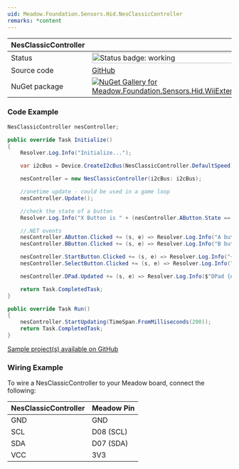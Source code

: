 ```yaml
---
uid: Meadow.Foundation.Sensors.Hid.NesClassicController
remarks: *content
---
```


| NesClassicController | |
|--------|--------|
| Status | <img src="https://img.shields.io/badge/Working-brightgreen" style="width: auto; height: -webkit-fill-available;" alt="Status badge: working" /> |
| Source code | [GitHub](https://github.com/WildernessLabs/Meadow.Foundation/tree/main/Source/Meadow.Foundation.Peripherals/Sensors.Hid.WiiExtensionControllers) |
| NuGet package | <a href="https://www.nuget.org/packages/Meadow.Foundation.Sensors.Hid.WiiExtensionControllers/" target="_blank"><img src="https://img.shields.io/nuget/v/Meadow.Foundation.Sensors.Hid.WiiExtensionControllers.svg?label=Meadow.Foundation.Sensors.Hid.WiiExtensionControllers" alt="NuGet Gallery for Meadow.Foundation.Sensors.Hid.WiiExtensionControllers" /></a> |

### Code Example

```csharp
NesClassicController nesController;

public override Task Initialize()
{
    Resolver.Log.Info("Initialize...");

    var i2cBus = Device.CreateI2cBus(NesClassicController.DefaultSpeed);

    nesController = new NesClassicController(i2cBus: i2cBus);

    //onetime update - could be used in a game loop
    nesController.Update();

    //check the state of a button
    Resolver.Log.Info("X Button is " + (nesController.AButton.State == true ? "pressed" : "not pressed"));

    //.NET events
    nesController.AButton.Clicked += (s, e) => Resolver.Log.Info("A button clicked");
    nesController.BButton.Clicked += (s, e) => Resolver.Log.Info("B button clicked");

    nesController.StartButton.Clicked += (s, e) => Resolver.Log.Info("+ button clicked");
    nesController.SelectButton.Clicked += (s, e) => Resolver.Log.Info("- button clicked");

    nesController.DPad.Updated += (s, e) => Resolver.Log.Info($"DPad {e.New}");

    return Task.CompletedTask;
}

public override Task Run()
{
    nesController.StartUpdating(TimeSpan.FromMilliseconds(200));
    return Task.CompletedTask;
}

```

[Sample project(s) available on GitHub](https://github.com/WildernessLabs/Meadow.Foundation/tree/main/Source/Meadow.Foundation.Peripherals/Sensors.Hid.WiiExtensionControllers/Samples/NesClassicController_Sample)

### Wiring Example

To wire a NesClassicController to your Meadow board, connect the following:

| NesClassicController  | Meadow Pin  |
|---------|-------------|
| GND     | GND         |
| SCL     | D08 (SCL)   |
| SDA     | D07 (SDA)   |
| VCC     | 3V3         |
